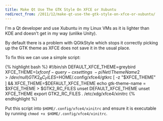 ```yaml
---
title: Make Qt Use The GTK Style On XFCE or Xubuntu
redirect_from: /2011/12/make-qt-use-the-gtk-style-on-xfce-or-xubuntu/
---
```

I'm a Qt developer and use Xubuntu in my Linux VMs as it is lighter than KDE and doesn't get in my way (unlike Unity).

By default there is a problem with QGtkStyle which stops it correctly picking up the GTK theme as XFCE does not save it in the usual place.

To fix this we can use a simple script:

{% highlight bash %}
#!/bin/sh
DEFAULT_XFCE_THEME=greybird
XFCE_THEME=$(xfconf-query -c xsettings \
  -p /Net/ThemeName 2>/dev/null)
GTK2_RC_FILES=$HOME/.config/xfce4/gtkrc
[ -z "$XFCE_THEME" ] && XFCE_THEME=$DEFAULT_XFCE_THEME
echo gtk-theme-name = $XFCE_THEME > $GTK2_RC_FILES
unset DEFAULT_XFCE_THEME
unset XFCE_THEME
export GTK2_RC_FILES
. /etc/xdg/xfce4/xinitrc
{% endhighlight %}

Put this script into `$HOME/.config/xfce4/xinitrc` and ensure it is executable by running `chmod +x $HOME/.config/xfce4/xinitrc`.
